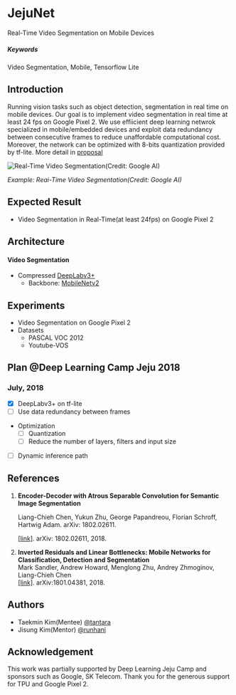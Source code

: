# JejuNet

Real-Time Video Segmentation on Mobile Devices

##### Keywords

Video Segmentation, Mobile, Tensorflow Lite

## Introduction

Running vision tasks such as object detection, segmentation in real time on mobile devices. Our goal is to implement video segmentation in real time at least 24 fps on Google Pixel 2. We use effiicient deep learning netwrok specialized in mobile/embedded devices and exploit data redundancy between consecutive frames to reduce unaffordable computational cost. Moreover, the network can be optimized with 8-bits quantization provided by tf-lite. More detail in [proposal](https://drive.google.com/open?id=1-HtlV1fkZKYup4Pw0ROzmj5eLMvPvhkE)

![Real-Time Video Segmentation(Credit: Google AI)](https://raw.githubusercontent.com/tantara/JejuNet/master/docs/real_time_video_segmentation_google_ai.gif)

*Example: Reai-Time Video Segmentation(Credit: Google AI)*

## Expected Result

- Video Segmentation in Real-Time(at least 24fps) on Google Pixel 2

## Architecture

#### Video Segmentation

- Compressed [DeepLabv3+](https://github.com/tensorflow/models/tree/master/research/deeplab)
  - Backbone: [MobileNetv2](https://github.com/tensorflow/models/tree/master/research/slim/nets/mobilenet)

## Experiments

* Video Segmentation on Google Pixel 2
* Datasets
  * PASCAL VOC 2012
  * Youtube-VOS

## Plan @Deep Learning Camp Jeju 2018

### July, 2018

- [x] DeepLabv3+ on tf-lite
- [ ] Use data redundancy between frames
- Optimization
  - [ ] Quantization
  - [ ] Reduce the number of layers, filters and input size
- [ ] Dynamic inference path

## References

1. **Encoder-Decoder with Atrous Separable Convolution for Semantic Image Segmentation**<br>

   Liang-Chieh Chen, Yukun Zhu, George Papandreou, Florian Schroff, Hartwig Adam. arXiv: 1802.02611.<br>

   [[link]](https://arxiv.org/abs/1802.02611). arXiv: 1802.02611, 2018.

2. **Inverted Residuals and Linear Bottlenecks: Mobile Networks for Classification, Detection and Segmentation**<br />Mark Sandler, Andrew Howard, Menglong Zhu, Andrey Zhmoginov, Liang-Chieh Chen<br />[[link]](https://arxiv.org/abs/1801.04381). arXiv:1801.04381, 2018.

## Authors

- Taekmin Kim(Mentee) [@tantara](https://www.linkedin.com/in/taekminkim/)
- Jisung Kim(Mentor) [@runhani](https://github.com/runhani)

## Acknowledgement

This work was partially supported by Deep Learning Jeju Camp and sponsors such as Google, SK Telecom. Thank you for the generous support for TPU and Google Pixel 2.
